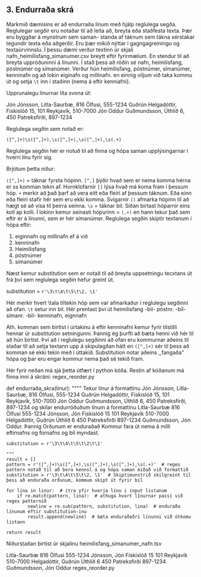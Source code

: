 ## 3. Endurraða skrá

Markmið dæmisins er að endurraða línum með hjálp reglulega segða. Reglulegar segðir eru
notaðar til að leita að, breyta eða staðfesta texta. Þær eru byggðar á mynstrum sem saman-
standa af táknum sem tákna sérstakar tegundir texta eða aðgerðir. Eru þær mikið nýttar í
gagngagreiningu og textaúrvinnslu. Í þessu dæmi verður textinn úr skjali
nafn_heimilisfang_simanumer.csv breytt eftir fyrirmælum. En stendur til að breyta uppröðuninni
á línunni. Í stað þess að röðin sé nafn, heimilisfang, póstnúmer og símanúmer. Verður hún
heimilisfang, póstnúmer, símanúmer, kenninafn og að lokin eiginafn og millinafn. en einnig viljum
við taka kommu út og setja `\t` inn í staðinn (nema á eftir kenniafni).

Upprunalegu línurnar líta svona út:

Jón Jónsson, Litla-Saurbæ, 816 Ölfusi, 555-1234
Guðrún Helgadóttir, Fiskislóð 15, 101 Reykjavík, 510-7000
Jón Oddur Guðmundsson, Úthlíð 6, 450 Patreksfirði, 897-1234

Reglulega segðin sem notað er:

`([^,]+)\s([^,]+),\s([^,]+),\s([^,]+),\s(.+)`

Reglulega segðin hér er notuð til að finna og hópa saman upplýsingarnar í hverri línu fyrir sig.

Brjótum þetta niður:

`([^,]+)` = táknar fyrsta hópinn. `[^,]` þýðir hvað sem er nema komma hérna er ss komman tekin af. Hornklofarnir `[]` lýsa hvað má koma fram í þessum hóp. `+` merkir að það þarf að vera eitt eða fleiri af þessum táknum. Eða
einn eða fleiri stafir hér sem eru ekki komma. Svigarnir `()` afmarka hópinn til að hægt sé að vísa til þeirra
seinna. `\s` = táknar bil. Síðan birtast hóparnir eins koll ap kolli. Í lokinn kemur seinasti hópurinn = `(.+)`
en hann tekur það sem eftir er á línunni, sem er hér símanúmer.
Reglulega segðin skiptir textanum í hópa eftir:
1. eiginnafn og millinafn ef á við
2. kenninafn
3. Heimilisfang
4. póstnúmer
5. símanúmer

Næst kemur substitution sem er notað til að breyta uppsetningu tecxtans út frá því sem reglulega segðin hefur greint út.

substitution = `r'\3\t\4\t\5\t\2, \1'`

Hér merkir hvert \tala tiltekin hóp sem var afmarkaður í reglulegu segðinni að ofan.
`\t` setur inn bil.
Hér prentast því út heimilisfang -bil- póstnr. -bil- símanr. -bil- kenninafn, eignnafn

Ath. komman sem birtist í úrtakinu á eftir kenninafni kemur fyrir tilstilli hennar úr
substitution setningunni. Þannig ég þurfti að bæta henni við hér til að hún birtist. Því
að í reglulegu segðinni að ofan eru kommurnar aðeins til staðar til að setja textann upp
á skipulagðan hátt en `([^,]+)` sér til þess að komman sé ekki tekin með í úttakið. Substitution
notar aðeins ,,fangaða" hópa og þar eru engar kommur nema það sé tekið fram.


Hér fyrir neðan má sjá þetta útfært í python kóða. Restin af kóðanum má finna inni á skráni: regex_reorder.py


def endurraða_skra(linur):
""""
Tekur línur á formattinu Jón Jónsson, Litla-Saurbæ, 816 Ölfusi, 555-1234
Guðrún Helgadóttir, Fiskislóð 15, 101 Reykjavík, 510-7000
Jón Oddur Guðmundsson, Úthlíð 6, 450 Patreksfirði, 897-1234
og skilar endurröðuðum línum á formattinu Litla-Saurbæ	816 Ölfusi	555-1234	Jónsson, Jón
Fiskislóð 15	101 Reykjavík	510-7000	Helgadóttir, Guðrún
Úthlíð 6	450 Patreksfirði	897-1234	Guðmundsson, Jón Oddur. Þannig Orðunum er enduraðað
Kommur fara út nema á milli eftirnafns og fornafns og bil myndast.



    substitution = r'\3\t\4\t\5\t\2\t\1'

    """
    result = []
    pattern = r'([^,]+)\s([^,]+),\s([^,]+),\s([^,]+),\s(.+)'  # reges pattern notað til að bera kennsl á og hópa saman miðað við formattið
    substitution = r'\3\t\4\t\5\t\2, \1'  # Skiptimunstrið skilgreint til þess að enduraða orðunum, kommum skipt út fyrir bil

    for lina in linur:  # ítra yfir hverja línu i input listanum
        if re.match(pattern, lina):  # athuga hvort línurnar passi við regex patternið
            newline = re.sub(pattern, substitution, lina)  # enduraða línunum eftir substitution-inu
            result.append(newline)  # bæta enduraðaðri línunni við útkomu listann

    return result


Niðurstaðan birtist úr skjalinu heimilisfang_simanumer_nafn.tsv

Litla-Saurbæ	816 Ölfusi	555-1234	Jónsson, Jón
Fiskislóð 15	101 Reykjavík	510-7000	Helgadóttir, Guðrún
Úthlíð 6	450 Patreksfirði	897-1234	Guðmundsson, Jón Oddur
regex_reorder.py